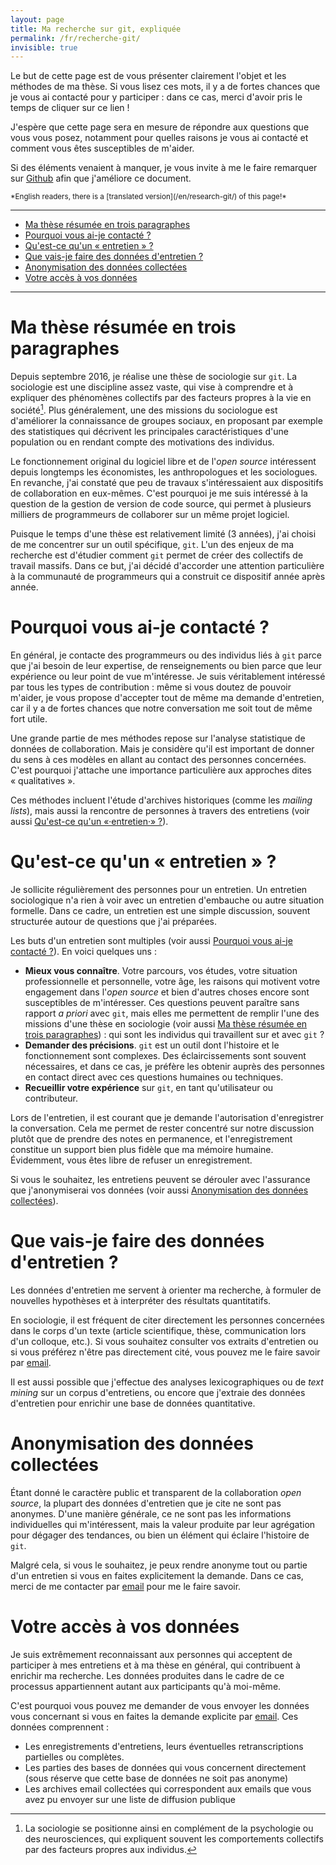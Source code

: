 ```yaml
---
layout: page
title: Ma recherche sur git, expliquée
permalink: /fr/recherche-git/
invisible: true
---
```


Le but de cette page est de vous présenter clairement l'objet et les méthodes de ma thèse.
Si vous lisez ces mots, il y a de fortes chances que je vous ai contacté pour y participer : dans ce cas, merci d'avoir pris le temps de cliquer sur ce lien !

J'espère que cette page sera en mesure de répondre aux questions que vous vous posez, notamment pour quelles raisons je vous ai contacté et comment vous êtes susceptibles de m'aider.

Si des éléments venaient à manquer, je vous invite à me le faire remarquer sur [Github](https://github.com/gaalcaras/gaalcaras/issues) afin que j'améliore ce document.

<small>
*English readers, there is a [translated version](/en/research-git/) of this page!*
</small>


---

* [Ma thèse résumée en trois paragraphes](#ma-th-se-r-sum-e-en-trois-paragraphes)
* [Pourquoi vous ai-je contacté ?](#pourquoi-vous-ai-je-contact)
* [Qu'est-ce qu'un « entretien » ?](#quest-ce-quun-entretien)
* [Que vais-je faire des données d'entretien ?](#que-vais-je-faire-des-donn-es-dentretien)
* [Anonymisation des données collectées](#anonymisation-des-donn-es-collect-es)
* [Votre accès à vos données](#votre-acc-s-vos-donn-es)

---

# Ma thèse résumée en trois paragraphes

Depuis septembre 2016, je réalise une thèse de sociologie sur `git`.
La sociologie est une discipline assez vaste, qui vise à comprendre et à expliquer des phénomènes collectifs par des facteurs propres à la vie en société[^socio].
Plus généralement, une des missions du sociologue est d'améliorer la connaissance de groupes sociaux, en proposant par exemple des statistiques qui décrivent les principales caractéristiques d'une population ou en rendant compte des motivations des individus.

Le fonctionnement original du logiciel libre et de l'*open source* intéressent depuis longtemps les économistes, les anthropologues et les sociologues.
En revanche, j'ai constaté que peu de travaux s'intéressaient aux dispositifs de collaboration en eux-mêmes.
C'est pourquoi je me suis intéressé à la question de la gestion de version de code source, qui permet à plusieurs milliers de programmeurs de collaborer sur un même projet logiciel.

Puisque le temps d'une thèse est relativement limité (3 années), j'ai choisi de me concentrer sur un outil spécifique, `git`.
L'un des enjeux de ma recherche est d'étudier comment `git` permet de créer des collectifs de travail massifs.
Dans ce but, j'ai décidé d'accorder une attention particulière à la communauté de programmeurs qui a construit ce dispositif année après année.


# Pourquoi vous ai-je contacté ?

En général, je contacte des programmeurs ou des individus liés à `git` parce que j'ai besoin de leur expertise, de renseignements ou bien parce que leur expérience ou leur point de vue m'intéresse.
Je suis véritablement intéressé par tous les types de contribution : même si vous doutez de pouvoir m'aider, je vous propose d'accepter tout de même ma demande d'entretien, car il y a de fortes chances que notre conversation me soit tout de même fort utile.

Une grande partie de mes méthodes repose sur l'analyse statistique de données de collaboration.
Mais je considère qu'il est important de donner du sens à ces modèles en allant au contact des personnes concernées.
C'est pourquoi j'attache une importance particulière aux approches dites « qualitatives ».

Ces méthodes incluent l'étude d'archives historiques (comme les *mailing lists*), mais aussi la rencontre de personnes à travers des entretiens (voir aussi [Qu'est-ce qu'un «·entretien·» ?](#quest-ce-quun-entretien)).


# Qu'est-ce qu'un « entretien » ?

Je sollicite régulièrement des personnes pour un entretien.
Un entretien sociologique n'a rien à voir avec un entretien d'embauche ou autre situation formelle.
Dans ce cadre, un entretien est une simple discussion, souvent structurée autour de questions que j'ai préparées.

Les buts d'un entretien sont multiples (voir aussi [Pourquoi vous ai-je contacté ?](#pourquoi-vous-ai-je-contact)).
En voici quelques uns :

+ **Mieux vous connaître**.
  Votre parcours, vos études, votre situation professionnelle et personnelle, votre âge, les raisons qui motivent votre engagement dans l'*open source* et bien d'autres choses encore sont susceptibles de m'intéresser.
  Ces questions peuvent paraître sans rapport *a priori* avec `git`, mais elles me permettent de remplir l'une des missions d'une thèse en sociologie (voir aussi [Ma thèse résumée en trois paragraphes](#ma-th-se-r-sum-e-en-trois-paragraphes)) : qui sont les individus qui travaillent sur et avec `git` ?
+ **Demander des précisions**.
  `git` est un outil dont l'histoire et le fonctionnement sont complexes.
  Des éclaircissements sont souvent nécessaires, et dans ce cas, je préfère les obtenir auprès des personnes en contact direct avec ces questions humaines ou techniques.
+ **Recueillir votre expérience** sur `git`, en tant qu'utilisateur ou contributeur.

Lors de l'entretien, il est courant que je demande l'autorisation d'enregistrer la conversation.
Cela me permet de rester concentré sur notre discussion plutôt que de prendre des notes en permanence, et l'enregistrement constitue un support bien plus fidèle que ma mémoire humaine.
Évidemment, vous êtes libre de refuser un enregistrement.

Si vous le souhaitez, les entretiens peuvent se dérouler avec l'assurance que j'anonymiserai vos données (voir aussi [Anonymisation des données collectées](#anonymisation-des-donn-es-collect-es)).


# Que vais-je faire des données d'entretien ?

Les données d'entretien me servent à orienter ma recherche, à formuler de nouvelles hypothèses et à interpréter des résultats quantitatifs.

En sociologie, il est fréquent de citer directement les personnes concernées dans le corps d'un texte (article scientifique, thèse, communication lors d'un colloque, etc.).
Si vous souhaitez consulter vos extraits d'entretien ou si vous préférez n'être pas directement cité, vous pouvez me le faire savoir par [email](mailto:contact@gaalcaras.com).

Il est aussi possible que j'effectue des analyses lexicographiques ou de *text mining* sur un corpus d'entretiens, ou encore que j'extraie des données d'entretien pour enrichir une base de données quantitative.

# Anonymisation des données collectées

Étant donné le caractère public et transparent de la collaboration *open source*, la plupart des données d'entretien que je cite ne sont pas anonymes.
D'une manière générale, ce ne sont pas les informations individuelles qui m'intéressent, mais la valeur produite par leur agrégation pour dégager des tendances, ou bien un élément qui éclaire l'histoire de `git`.

Malgré cela, si vous le souhaitez, je peux rendre anonyme tout ou partie d'un entretien si vous en faites explicitement la demande.
Dans ce cas, merci de me contacter par [email](mailto:contact@gaalcaras.com) pour me le faire savoir.

# Votre accès à vos données

Je suis extrêmement reconnaissant aux personnes qui acceptent de participer à mes entretiens et à ma thèse en général, qui contribuent à enrichir ma recherche.
Les données produites dans le cadre de ce processus appartiennent autant aux participants qu'à moi-même.

C'est pourquoi vous pouvez me demander de vous envoyer les données vous concernant si vous en faites la demande explicite par [email](mailto:contact@gaalcaras.com).
Ces données comprennent :

+ Les enregistrements d'entretiens, leurs éventuelles retranscriptions partielles ou complètes.
+ Les parties des bases de données qui vous concernent directement (sous réserve que cette base de données ne soit pas anonyme)
+ Les archives email collectées qui correspondent aux emails que vous avez pu envoyer sur une liste de diffusion publique


[^socio]: La sociologie se positionne ainsi en complément de la psychologie ou des neurosciences, qui expliquent souvent les comportements collectifs par des facteurs propres aux individus.
